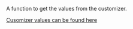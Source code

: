 A function to get the values from the customizer. 

[Cusomizer values can be found here](https://github.com/billetten/wordpress_parent-template/blob/main/app/Customizer/Defaults.php ':include :type=code')

